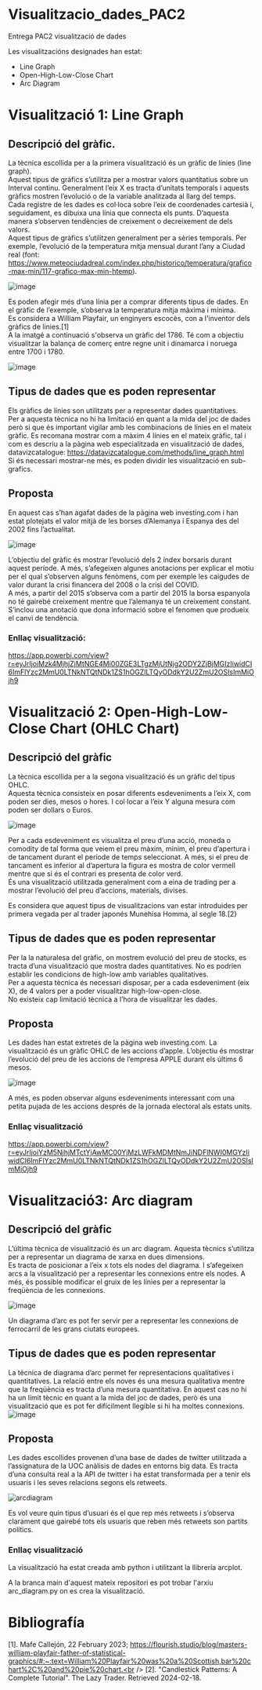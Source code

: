 # Visualitzacio_dades_PAC2
Entrega PAC2 visualització de dades 

Les visualitzacións designades han estat: 
 - Line Graph
 - Open-High-Low-Close Chart
 - Arc Diagram

# Visualització 1: Line Graph

## Descripció del gràfic.

La tècnica escollida per a la primera visualització és un gràfic de línies (line graph).<br />
Aquest tipus de gràfics s’utilitza per a mostrar valors quantitatius sobre un Interval continu. Generalment l’eix X es tracta d’unitats temporals i aquests gràfics mostren l’evolució o de la variable analitzada al llarg del temps.<br />
Cada registre de les dades es col·loca sobre l’eix de coordenades cartesià i, seguidament, es dibuixa una línia que connecta els punts. D’aquesta manera s’observen tendències de creixement o decreixement de dels valors. <br />
Aquest tipus de gràfics s’utilitzen generalment per a sèries temporals. Per exemple, l’evolució de la temperatura mitja mensual durant l’any  a Ciudad real (font: https://www.meteociudadreal.com/index.php/historico/temperatura/grafico-max-min/117-grafico-max-min-htemp). <br />

![image](https://github.com/user-attachments/assets/85a3215e-ce05-4256-87b5-6c66b4969e2b)


Es poden afegir més d’una línia per a comprar diferents tipus de dades. En el gràfic de l’exemple, s’observa la temperatura mitja màxima i mínima.<br />
Es considera a William Playfair, un enginyers escocès, con a l'inventor dels gràfics de linies.[1] <br />
A la imatgé a continuació s'observa un gràfic del 1786. Té com a objectiu visualitzar la balança de comerç entre regne unit i dinamarca i noruega entre 1700 i 1780. <br />

![image](https://github.com/user-attachments/assets/68605e90-6f57-4381-9016-9ff65cc1fbc8)


## Tipus de dades que es poden representar

Els gràfics de línies son utilitzats per a representar dades quantitatives. <br />
Per a aquesta tècnica no hi ha limitació en quant a la mida del joc de dades però si que és important vigilar amb les combinacions de línies en el mateix gràfic. Es recomana mostrar com a màxim 4 línies en el mateix gràfic, tal i com es descriu a la pàgina web especialitzada en visualització de dades, datavizcatalogue: https://datavizcatalogue.com/methods/line_graph.html<br />
Si és necessari mostrar-ne més, es poden dividir les visualització en sub-grafics.<br /> 

## Proposta 

En aquest cas s’han agafat dades de la pàgina web investing.com i han estat plotejats el valor mitjà de les borses d’Alemanya i Espanya des del 2002 fins l’actualitat.<br /> 

![image](https://github.com/user-attachments/assets/c4b3bab8-4e2d-4cbe-b04e-8af8bb8b7914)


L’objectiu del gràfic és mostrar l’evolució dels 2 índex borsaris durant aquest període. A més, s’afegeixen algunes anotacions per explicar el motiu per el qual s’observen alguns fenòmens, com per exemple les caigudes de valor durant la crisi financera del 2008 o la crisi del COVID. <br /> 
A més, a partir del 2015 s’observa com a partir del 2015 la borsa espanyola no té gairebé creixement mentre que l’alemanya té un creixement constant. S’inclou una anotació que dona informació sobre el fenomen que produeix el canvi de tendència. <br /> 

### Enllaç visualització:
https://app.powerbi.com/view?r=eyJrIjoiMzk4MjhjZjMtNGE4Mi00ZGE3LTgzMjUtNjg2ODY2ZjBjMGIzIiwidCI6ImFlYzc2MmU0LTNkNTQtNDk1ZS1hOGZlLTQyODdkY2U2ZmU2OSIsImMiOjh9

# Visualització 2: Open-High-Low-Close Chart (OHLC Chart)

## Descripció del gràfic

La tècnica escollida per a la segona visualització és un gràfic del tipus OHLC. <br /> 
Aquesta tècnica consisteix en posar diferents esdeveniments a l’eix X, com poden ser dies, mesos o hores. I col·locar a l’eix Y alguna mesura com poden ser dollars o Euros. <br /> 

![image](https://github.com/user-attachments/assets/14d8b106-b8cb-47fc-816c-ef51c45b08c2)


Per a cada esdeveniment es visualitza el preu d’una acció, moneda o comodity de tal forma que veiem el preu màxim, mínim, el preu d’apertura i de tancament durant el període de temps seleccionat. A més, si el preu de tancament es inferior al d’apertura la figura es mostra de color vermell mentre que si és el contrari es presenta de color verd.<br /> 
És una visualització utilitzada generalment com a eina de trading per a mostrar l’evolució del preu d’accions, materials, divises. <br /> 

Es considera que aquest tipus de visualitzacions van estar introduides per primera vegada per al trader japonés Munehisa Homma, al segle 18.[2}

## Tipus de dades que es poden representar

Per la la naturalesa del gràfic, on mostrem evolució del preu de stocks, es tracta d’una visualització que mostra dades quantitatives. No es podrien establir les condicions de high-low amb variables qualitatives. <br /> 
Per a aquesta tècnica és necessari disposar, per a cada esdeveniment (eix X), de 4 valors per a poder visualitzar high-low-open-close.<br /> 
No existeix cap limitació tècnica a l’hora de visualitzar les dades.<br /> 


## Proposta

Les dades han estat extretes de la pàgina web investing.com. La visualització és un gràfic OHLC de les accions d’apple. L’objectiu és mostrar l’evolució del preu de les accions de l’empresa APPLE durant els últims 6 mesos.

![image](https://github.com/user-attachments/assets/8183438e-b6e2-484d-9ff5-f3fdaaf70ef8)


A més, es poden observar alguns esdeveniments interessant com una petita pujada de les accions després de la jornada electoral als estats units. 


### Enllaç visualització
https://app.powerbi.com/view?r=eyJrIjoiYzM5NjhjMTctYjAwMC00YjMzLWFkMDMtNmJiNDFlNWI0MGYzIiwidCI6ImFlYzc2MmU0LTNkNTQtNDk1ZS1hOGZlLTQyODdkY2U2ZmU2OSIsImMiOjh9

# Visualització3: Arc diagram

## Descripció del gràfic

L’última tècnica de visualització és un arc diagram. Aquesta tècnics s’utilitza per a representar un diagrama de xarxa en dues dimensions. <br /> 
Es tracta de posicionar a l’eix x tots els nodes del diagrama. I s’afegeixen arcs a la visualització per a representar les connexions entre els nodes. A més, és possible modificar el gruix de les línies per a representar la freqüència de les connexions. <br /> 

![image](https://github.com/user-attachments/assets/6b58c5be-7f0c-4809-aba3-6f6a600de945)


Un diagrama d’arc es pot fer servir per a representar les connexions de ferrocarril de les grans ciutats europees. <br /> 

## Tipus de dades que es poden representar

La tècnica de diagrama d’arc permet fer representacions qualitatives i quantitatives. La relació entre els noves és una mesura qualitativa mentre que la freqüència es tracta d’una mesura quantitativa. En aquest cas no hi ha un límit tècnic en quant a la mida del joc de dades, però és una visualització que es pot fer difícilment llegible si hi ha moltes connexions. 
![image](https://github.com/user-attachments/assets/4adecfa2-4ec7-45a8-82ec-904b1be16a99)


## Proposta

Les dades escollides provenen d’una base de dades de twitter utilitzada a l’assignatura de la UOC anàlisis de dades en entorns big data. Es tracta d’una consulta real a la API de twitter i ha estat transformada per a tenir els usuaris i les seves relacions segons els retweets. <br /> 

![arcdiagram](https://github.com/user-attachments/assets/ddca1afa-215a-489f-8e91-79550d661e2f)

Es vol veure quin tipus d’usuari és el que rep més retweets i s’observa clarament que gairebé tots els usuaris que reben més retweets son partits polítics.<br /> 

### Enllaç visualització

La visualització ha estat creada amb python i utilitzant la llibrería arcplot.

A la branca main d'aquest mateix repositori es pot trobar l'arxiu arc_diagram.py on es crea la visualització. 


# Bibliografía
[1]. Mafe Callejón, 22 February 2023;  https://flourish.studio/blog/masters-william-playfair-father-of-statistical-graphics/#:~:text=William%20Playfair%20was%20a%20Scottish,bar%20chart%2C%20and%20pie%20chart.<br /> 
[2]. "Candlestick Patterns: A Complete Tutorial". The Lazy Trader. Retrieved 2024-02-18.

